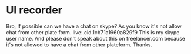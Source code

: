 # UI recorder

Bro,
If possible can we have a chat on skype?
As you know it's not allow chat from other plate form.
live:.cid.1cb71a1960a829f9
This is my skype user name.
And please don't speak about this on freelancer.com because it's not allowed to have a chat from other plateform.
Thanks.


